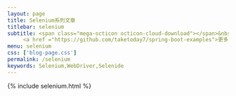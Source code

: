 ```yaml
---
layout: page
title: Selenium系列文章
titlebar: selenium
subtitle: <span class="mega-octicon octicon-cloud-download"></span>&nbsp;&nbsp;
     <a href ="https://github.com/taketoday7/spring-boot-examples">更多Selenium精选教程，<font color="#EB9439">点我</font>查看！</a><br/>
menu: selenium
css: ['blog-page.css']
permalink: /selenium
keywords: Selenium,WebDriver,Selenide
---
```


{% include selenium.html %}

